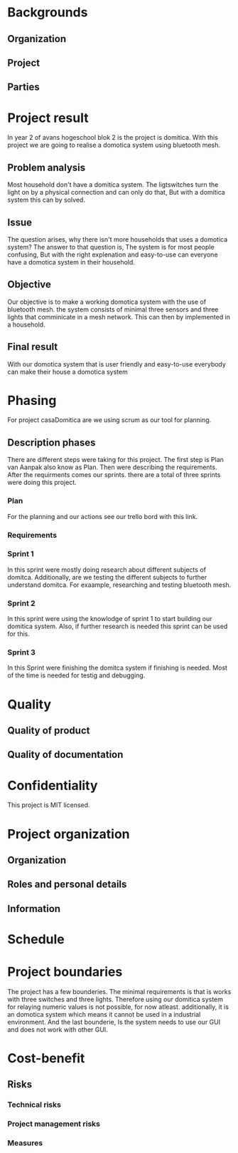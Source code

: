 # Backgrounds

## Organization

## Project

## Parties

# Project result
In year 2 of avans hogeschool blok 2 is the project is domitica. With this project we are going to realise a domotica system using bluetooth mesh.
## Problem analysis
Most household don't have a domitica system. The ligtswitches turn the light on by a physical connection and can only do that, But with a domitica system this can by solved.
## Issue
The question arises, why there isn't more households that uses a domotica system? The answer to that question is, The system is for most people confusing, But with the right explenation and easy-to-use can everyone have a domotica system in their household.
## Objective
Our objective is to make a working domotica system with the use of bluetooth mesh. the system consists of minimal three sensors and three lights that comminicate in a mesh network. This can then by implemented in a household.
## Final result
With our domotica system that is user friendly and easy-to-use everybody can make their house a domotica system
# Phasing
For project casaDomitica are we using scrum as our tool for planning.

## Description phases
There are different steps were taking for this project. The first step is Plan van Aanpak also know as Plan. Then were describing the requirements. After the requirments comes our sprints. there are a total of three sprints were doing this project.


### Plan
For the planning and our actions see our trello bord with this link.

### Requirements


### Sprint 1
In this sprint were mostly doing research about different subjects of domitca. Additionally, are we testing the different subjects to further understand domitca. For exaample, researching and testing bluetooth mesh.

### Sprint 2
In this sprint were using the knowlodge of sprint 1 to start building our domitica system. Also, if further research is needed this sprint can be used for this.

### Sprint 3
In this Sprint were finishing the domitca system if finishing is needed. Most of the time is needed for testig and debugging.

# Quality

## Quality of product

## Quality of documentation

# Confidentiality
This project is MIT licensed.
# Project organization

## Organization

## Roles and personal details

## Information

# Schedule

# Project boundaries
The project has a few bounderies. The minimal requirements is that is works with three switches and three lights. Therefore using our domitica system for relaying numeric values is not possible, for now atleast. additionally, it is an domotica system which means it cannot be used in a industrial environment. And the last bounderie, Is the system needs to use our GUI and does not work with other GUI.
# Cost-benefit

## Risks

### Technical risks

### Project management risks

### Measures

